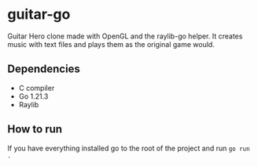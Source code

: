 # guitar-go

Guitar Hero clone made with OpenGL and the raylib-go helper. It creates music with text files and plays them as the original game would.

## Dependencies

- C compiler
- Go 1.21.3
- Raylib

## How to run

If you have everything installed go to the root of the project and run `go run .`
